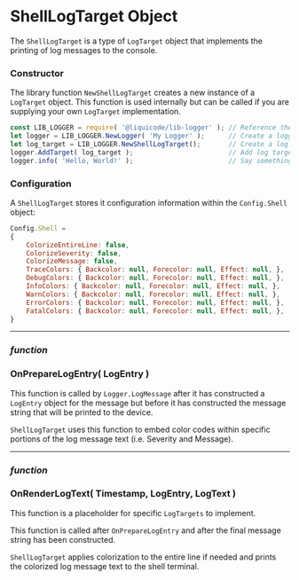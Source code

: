 
# ShellLogTarget  Object

The `ShellLogTarget` is a type of `LogTarget` object that implements the printing of log messages to the console.


### Constructor

The library function `NewShellLogTarget` creates a new instance of a `LogTarget` object.
This function is used internally but can be called if you are supplying your own `LogTarget` implementation.

```javascript
const LIB_LOGGER = require( '@liquicode/lib-logger' ); // Reference the library.
let logger = LIB_LOGGER.NewLogger( 'My Logger' );      // Create a logger object.
let log_target = LIB_LOGGER.NewShellLogTarget();       // Create a log target,
logger.AddTarget( log_target );                        // Add log target to logger.
logger.info( 'Hello, World!' );                        // Say something with logger.
```


### Configuration

A `ShellLogTarget` stores it configuration information within the `Config.Shell` object:

```javascript
Config.Shell = 
{
	ColorizeEntireLine: false,
	ColorizeSeverity: false,
	ColorizeMessage: false,
	TraceColors: { Backcolor: null, Forecolor: null, Effect: null, },
	DebugColors: { Backcolor: null, Forecolor: null, Effect: null, },
	InfoColors: { Backcolor: null, Forecolor: null, Effect: null, },
	WarnColors: { Backcolor: null, Forecolor: null, Effect: null, },
	ErrorColors: { Backcolor: null, Forecolor: null, Effect: null, },
	FatalColors: { Backcolor: null, Forecolor: null, Effect: null, },
}
```


---------------------------------------------------------------------


### ***function***
### OnPrepareLogEntry( LogEntry )

This function is called by `Logger.LogMessage` after it has constructed a `LogEntry` object for the message but before it has constructed the message string that will be printed to the device.

`ShellLogTarget` uses this function to embed color codes within specific portions of the log message text (i.e. Severity and Message).


---------------------------------------------------------------------


### ***function***
### OnRenderLogText( Timestamp, LogEntry, LogText )

This function is a placeholder for specific `LogTargets` to implement.

This function is called after `OnPrepareLogEntry` and after the final message string has been constructed.

`ShellLogTarget` applies colorization to the entire line if needed and prints the colorized log message text to the shell terminal.
